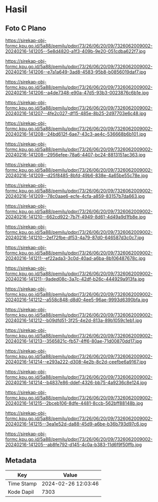 # Hasil

## Foto C Plano

https://sirekap-obj-formc.kpu.go.id/5a88/pemilu/pdpr/73/26/06/20/09/7326062009002-20240216-141205--5e8d4820-a1f3-409b-9e20-051cdba622f7.jpg

https://sirekap-obj-formc.kpu.go.id/5a88/pemilu/pdpr/73/26/06/20/09/7326062009002-20240216-141206--e7a1a649-3ad8-4583-95b8-b0856019daf7.jpg

https://sirekap-obj-formc.kpu.go.id/5a88/pemilu/pdpr/73/26/06/20/09/7326062009002-20240216-141206--a4de7348-e90a-47d5-93b3-0023876c6b1e.jpg

https://sirekap-obj-formc.kpu.go.id/5a88/pemilu/pdpr/73/26/06/20/09/7326062009002-20240216-141207--4fe2c027-df15-485e-8b25-2d97703e6c48.jpg

https://sirekap-obj-formc.kpu.go.id/5a88/pemilu/pdpr/73/26/06/20/09/7326062009002-20240216-141208--24bd612f-6ae7-43c3-ae4c-536668b6b101.jpg

https://sirekap-obj-formc.kpu.go.id/5a88/pemilu/pdpr/73/26/06/20/09/7326062009002-20240216-141208--2956efee-78a6-4407-bc24-8813151ac363.jpg

https://sirekap-obj-formc.kpu.go.id/5a88/pemilu/pdpr/73/26/06/20/09/7326062009002-20240216-141209--d25f8485-8bfd-49b6-838e-4a65be55c78e.jpg

https://sirekap-obj-formc.kpu.go.id/5a88/pemilu/pdpr/73/26/06/20/09/7326062009002-20240216-141209--78c0aae6-ecfe-4cfa-a859-83157b7da663.jpg

https://sirekap-obj-formc.kpu.go.id/5a88/pemilu/pdpr/73/26/06/20/09/7326062009002-20240216-141210--662cd922-7b7f-4949-8d61-4d49a9d1fb8e.jpg

https://sirekap-obj-formc.kpu.go.id/5a88/pemilu/pdpr/73/26/06/20/09/7326062009002-20240216-141210--2ef72fbe-df53-4a79-87d0-646587d3c0c7.jpg

https://sirekap-obj-formc.kpu.go.id/5a88/pemilu/pdpr/73/26/06/20/09/7326062009002-20240216-141211--ef22ada3-3c0d-40ad-a6ba-8b106487678c.jpg

https://sirekap-obj-formc.kpu.go.id/5a88/pemilu/pdpr/73/26/06/20/09/7326062009002-20240216-141211--9aded08c-3a7c-42df-b26c-444929a913fa.jpg

https://sirekap-obj-formc.kpu.go.id/5a88/pemilu/pdpr/73/26/06/20/09/7326062009002-20240216-141212--a558c848-d8d0-4ee5-96ae-9993d6390bfa.jpg

https://sirekap-obj-formc.kpu.go.id/5a88/pemilu/pdpr/73/26/06/20/09/7326062009002-20240216-141212--b09dfd51-3f25-4e2d-813a-89b1059c1eb1.jpg

https://sirekap-obj-formc.kpu.go.id/5a88/pemilu/pdpr/73/26/06/20/09/7326062009002-20240216-141213--3565821c-fb57-4ff6-80ae-71d00870dd17.jpg

https://sirekap-obj-formc.kpu.go.id/5a88/pemilu/pdpr/73/26/06/20/09/7326062009002-20240216-141214--e293a222-d308-4e2b-8c2d-ceefbe6a9167.jpg

https://sirekap-obj-formc.kpu.go.id/5a88/pemilu/pdpr/73/26/06/20/09/7326062009002-20240216-141214--b4837e86-ddef-4326-bb75-4a9236c8e124.jpg

https://sirekap-obj-formc.kpu.go.id/5a88/pemilu/pdpr/73/26/06/20/09/7326062009002-20240216-141215--2bceb106-8dfe-4481-8ccb-562bff88148b.jpg

https://sirekap-obj-formc.kpu.go.id/5a88/pemilu/pdpr/73/26/06/20/09/7326062009002-20240216-141215--3ea1e52d-da88-45d9-a6be-b36b793d97c6.jpg

https://sirekap-obj-formc.kpu.go.id/5a88/pemilu/pdpr/73/26/06/20/09/7326062009002-20240216-141205--ab8fe792-d145-4c0a-b383-11d6f9f50ffb.jpg


## Metadata

| Key        | Value               |
| ---------- | ------------------- |
| Time Stamp | 2024-02-26 12:03:46 |
| Kode Dapil | 7303                |



